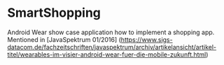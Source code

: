 # SmartShopping
Android Wear show case application how to implement a shopping app.
Mentioned in [JavaSpektrum 01/2016] (https://www.sigs-datacom.de/fachzeitschriften/javaspektrum/archiv/artikelansicht/artikel-titel/wearables-im-visier-android-wear-fuer-die-mobile-zukunft.html)
